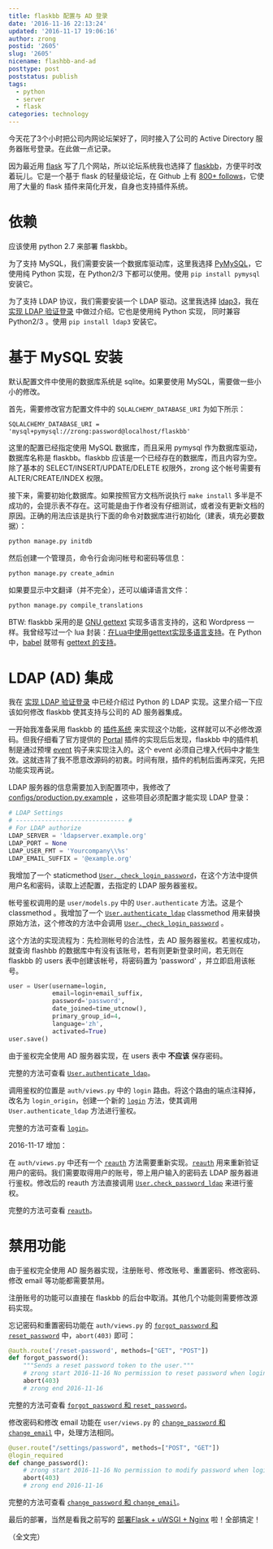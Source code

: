 ```yaml
---
title: flaskbb 配置与 AD 登录
date: '2016-11-16 22:13:24'
updated: '2016-11-17 19:06:16'
author: zrong
postid: '2605'
slug: '2605'
nicename: flashbb-and-ad
posttype: post
poststatus: publish
tags:
  - python
  - server
  - flask
categories: technology
---
```


今天花了3个小时把公司内网论坛架好了，同时接入了公司的 Active Directory 服务器账号登录。在此做一点记录。<!--more-->

因为最近用 [flask][4] 写了几个网站，所以论坛系统我也选择了 [flaskbb][3]，方便平时改着玩儿。它是一个基于 flask 的轻量级论坛，在 Github 上有 [800+ follows][5]，它使用了大量的 flask 插件来简化开发，自身也支持插件系统。

# 依赖

应该使用 python 2.7 来部署 flaskbb。

为了支持 MySQL，我们需要安装一个数据库驱动库，这里我选择 [PyMySQL][6]，它使用纯 Python 实现，在 Python2/3 下都可以使用。使用 `pip install pymysql` 安装它。

为了支持 LDAP 协议，我们需要安装一个 LDAP 驱动。这里我选择 [ldap3][7]，我在 [实现 LDAP 验证登录][1] 中做过介绍。它也是使用纯 Python 实现， 同时兼容 Python2/3 。使用 `pip install ldap3` 安装它。

# 基于 MySQL 安装

默认配置文件中使用的数据库系统是 sqlite。如果要使用 MySQL，需要做一些小小的修改。

首先，需要修改官方配置文件中的 `SQLALCHEMY_DATABASE_URI` 为如下所示：

    SQLALCHEMY_DATABASE_URI = 'mysql+pymysql://zrong:password@localhost/flaskbb'

这里的配置已经指定使用 MySQL 数据库，而且采用 pymysql 作为数据库驱动，数据库名称是 flaskbb。flaskbb 应该是一个已经存在的数据库，而且内容为空。除了基本的 SELECT/INSERT/UPDATE/DELETE 权限外，zrong 这个帐号需要有 ALTER/CREATE/INDEX 权限。

接下来，需要初始化数据库。如果按照官方文档所说执行 `make install` 多半是不成功的，会提示表不存在。这可能是由于作者没有仔细测试，或者没有更新文档的原因。正确的用法应该是执行下面的命令对数据库进行初始化（建表，填充必要数据）：

``` python
python manage.py initdb
```

然后创建一个管理员，命令行会询问帐号和密码等信息：

``` python
python manage.py create_admin
```

如果要显示中文翻译（并不完全），还可以编译语言文件：

``` python
python manage.py compile_translations
```

BTW: flaskbb 采用的是 [GNU gettext][9] 实现多语言支持的，这和 Wordpress 一样。我曾经写过一个 lua 封装：[在Lua中使用gettext实现多语言支持][8]。在 Python 中，[babel][10] 就带有 [gettext 的支持][11]。

# LDAP (AD) 集成

我在 [实现 LDAP 验证登录][1] 中已经介绍过 Python 的 LDAP 实现。这里介绍一下应该如何修改 flaskbb 使其支持与公司的 AD 服务器集成。

一开始我准备采用 flaskbb 的 [插件系统][12] 来实现这个功能，这样就可以不必修改源码。但我仔细看了官方提供的 [Portal][14] 插件的实现后后发现，flaskbb 中的插件机制是通过预埋 [event][13] 钩子来实现注入的。这个 event 必须自己埋入代码中才能生效。这就违背了我不愿意改源码的初衷。时间有限，插件的机制后面再深究，先把功能实现再说。

LDAP 服务器的信息需要加入到配置项中，我修改了 [configs/production.py.example][19] ，这些项目必须配置才能实现 LDAP 登录：

``` python
# LDAP Settings
# ------------------------------ #
# For LDAP authorize
LDAP_SERVER = 'ldapserver.example.org'
LDAP_PORT = None
LDAP_USER_FMT = 'Yourcompany\\%s'
LDAP_EMAIL_SUFFIX = '@example.org'
```

我增加了一个 staticmethod [`User._check_login_password`][22]，在这个方法中提供用户名和密码，读取上述配置，去指定的 LDAP 服务器鉴权。

帐号鉴权调用的是 `user/models.py` 中的 `User.authenticate` 方法。这是个 classmethod 。我增加了一个 [`User.authenticate_ldap`][15] classmethod 用来替换原始方法，这个修改的方法中会调用 [`User._check_login_password`][22] 。

这个方法的实现流程为：先检测帐号的合法性，去 AD 服务器鉴权。若鉴权成功，就查询 flashbb 的数据库中有没有该账号，若有则更新登录时间，若无则在 flaskbb 的 users 表中创建该帐号，将密码置为 'password' ，并立即启用该帐号。

``` python
user = User(username=login,
            email=login+email_suffix,
            password='password',
            date_joined=time_utcnow(),
            primary_group_id=4,
            language='zh',
            activated=True)
user.save()
```

由于鉴权完全使用 AD 服务器实现，在 users 表中 **不应该** 保存密码。

完整的方法可查看 [`User.authenticate_ldap`][15]。

调用鉴权的位置是 `auth/views.py` 中的 `login` 路由。将这个路由的端点注释掉，改名为 `login_origin`，创建一个新的 [`login`][16] 方法，使其调用 `User.authenticate_ldap` 方法进行鉴权。

完整的方法可查看 [`login`][16]。

2016-11-17 增加：

在 `auth/views.py` 中还有一个 [`reauth`][20] 方法需要重新实现。[`reauth`][20] 用来重新验证用户的密码。我们需要取得用户的账号，带上用户输入的密码去 LDAP 服务器进行鉴权。修改后的 reauth 方法直接调用 [`User.check_password_ldap`][21] 来进行鉴权。

完整的方法可查看 [`reauth`][20]。

# 禁用功能

由于鉴权完全使用 AD 服务器实现，注册账号、修改账号、重置密码、修改密码、修改 email 等功能都需要禁用。

注册账号的功能可以直接在 flaskbb 的后台中取消。其他几个功能则需要修改源码实现。

忘记密码和重置密码功能在 `auth/views.py` 的 [`forgot_password` 和 `reset_password`][17] 中，`abort(403)` 即可：

``` python
@auth.route('/reset-password', methods=["GET", "POST"])
def forgot_password():
    """Sends a reset password token to the user."""
    # zrong start 2016-11-16 No permission to reset password when login by LDAP
    abort(403)
    # zrong end 2016-11-16
```

完整的方法可查看 [`forgot_password` 和 `reset_password`][17]。

修改密码和修改 email 功能在 `user/views.py` 的 [`change_password` 和 `change_email`][18] 中，处理方法相同。

``` python
@user.route("/settings/password", methods=["POST", "GET"])
@login_required
def change_password():
    # zrong start 2016-11-16 No permission to modify password when login by LDAP
    abort(403)
    # zrong end 2016-11-16
```

完整的方法可查看 [`change_password` 和 `change_email`][18]。

最后的部署，当然是看我之前写的 [部署Flask + uWSGI + Nginx][2] 啦！全部搞定！

（全文完）

[1]: http://blog.zengrong.net/post/2593.html
[2]: http://blog.zengrong.net/post/2568.html
[3]: http://flaskbb.org/
[4]: http://zengrong.net/post/tag/flask
[5]: https://github.com/sh4nks/flaskbb
[6]: https://github.com/PyMySQL/PyMySQL
[7]: https://pypi.python.org/pypi/ldap3/
[8]: http://blog.zengrong.net/post/1986.html
[9]: http://www.gnu.org/software/gettext/
[10]: http://babel.pocoo.org/
[11]: http://babel.pocoo.org/en/latest/messages.html
[12]: https://flaskbb.readthedocs.io/en/latest/plugins.html
[13]: https://flaskbb.readthedocs.io/en/latest/events.html
[14]: https://github.com/sh4nks/flaskbb/tree/master/flaskbb/plugins/portal
[15]: https://github.com/zrong/flaskbb/blob/baina/flaskbb/user/models.py#L262-L307
[16]: https://github.com/zrong/flaskbb/blob/baina/flaskbb/auth/views.py#L74-L103
[17]: https://github.com/zrong/flaskbb/blob/baina/flaskbb/auth/views.py#L199-L227
[18]: https://github.com/zrong/flaskbb/blob/baina/flaskbb/user/views.py#L74-L94
[19]: https://github.com/zrong/flaskbb/blob/baina/flaskbb/configs/production.py.example#L173-L179
[20]: https://github.com/zrong/flaskbb/blob/baina/flaskbb/auth/views.py#L131-L152
[21]: https://github.com/zrong/flaskbb/blob/baina/flaskbb/user/models.py#L249-L251
[22]: https://github.com/zrong/flaskbb/blob/baina/flaskbb/user/models.py#L218-L252
